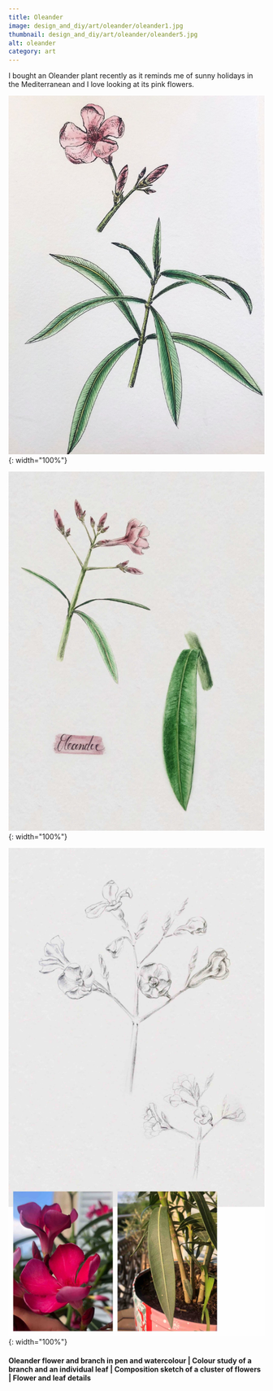 ```yaml
---
title: Oleander
image: design_and_diy/art/oleander/oleander1.jpg
thumbnail: design_and_diy/art/oleander/oleander5.jpg
alt: oleander
category: art
---
```


I bought an Oleander plant recently as it reminds me of sunny holidays in the Mediterranean and I love looking at its pink flowers.

![oleander](./assets/img/design_and_diy/art/oleander/oleander2.jpg){: width="100%"}

![oleander](./assets/img/design_and_diy/art/oleander/oleander3.jpg){: width="100%"}

![oleander](./assets/img/design_and_diy/art/oleander/oleander4.jpg){: width="100%"}

#### Oleander flower and branch in pen and watercolour | Colour study of a branch and an individual leaf | Composition sketch of a cluster of flowers | Flower and leaf details
